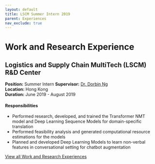 ```yaml
---
layout: default
title: LSCM Summer Intern 2019
parent: Experiences
nav_exclude: true
---
```

# Work and Research Experience

## Logistics and Supply Chain MultiTech (LSCM) R&D Center 
**Position:** Summer Intern 
**Supervisor:** [Dr. Dorbin Ng](https://dblp.org/pid/n/TobunDorbinNg.html)  
**Location:** Hong Kong  
**Duration:** June 2019 - August 2019  

#### Responsibilities
*	Performed research, developed, and trained the Transformer NMT model and Deep Learning Sequence Models for domain-specific translation
*	Performed feasibility analysis and generated computational resource estimations for the models
*	Planned and developed Deep Learning Models to learn non-verbal features in conversational setting for chatbot augmentation

[View all Work and Research Experiences](https://muditchaudhary.github.io/docs/experiences/)